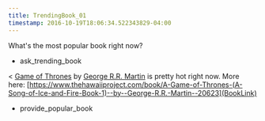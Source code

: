 ```yaml
---
title: TrendingBook_01
timestamp: 2016-10-19T18:06:34.522343829-04:00
---
```


What's the most popular book right now?
* ask_trending_book

< [Game of Thrones](BookTitle) by [George R.R. Martin](AuthorName) is pretty hot right now. More here: [https://www.thehawaiiproject.com/book/A-Game-of-Thrones-(A-Song-of-Ice-and-Fire-Book-1)--by--George-R.R.-Martin--20623](BookLink)
* provide_popular_book
